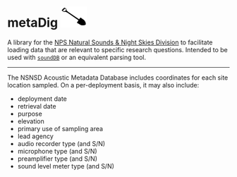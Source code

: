 # metaDig  <img src="https://github.com/dbetchkal/metaDig/blob/master/icon.jpg" width="60">
A library for the [NPS Natural Sounds & Night Skies Division](https://www.nps.gov/orgs/1050/index.htm) to facilitate loading data that are relevant to specific research questions.  Intended to be used with [`soundDB`](https://github.com/gjoseph92/soundDB) or an equivalent parsing tool.

----

The NSNSD Acoustic Metadata Database includes coordinates for each site location sampled. 
On a per-deployment basis, it may also include:

- deployment date
- retrieval date
- purpose
- elevation
- primary use of sampling area
- lead agency
- audio recorder type (and S/N)
- microphone type (and S/N)
- preamplifier type (and S/N)
- sound level meter type (and S/N)


